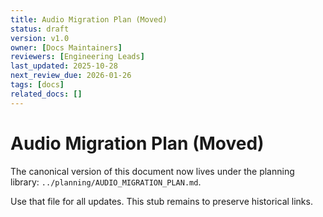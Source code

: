 ```yaml
---
title: Audio Migration Plan (Moved)
status: draft
version: v1.0
owner: [Docs Maintainers]
reviewers: [Engineering Leads]
last_updated: 2025-10-28
next_review_due: 2026-01-26
tags: [docs]
related_docs: []
---
```

# Audio Migration Plan (Moved)

The canonical version of this document now lives under the planning library:
`../planning/AUDIO_MIGRATION_PLAN.md`.

Use that file for all updates. This stub remains to preserve historical links.
